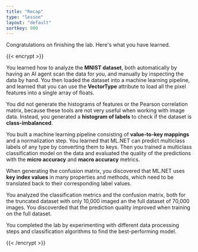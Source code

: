 ```yaml
---
title: "Recap"
type: "lesson"
layout: "default"
sortkey: 900
---
```


Congratulations on finishing the lab. Here's what you have learned.

{{< encrypt >}}

You learned how to analyze the **MNIST dataset**, both automatically by having an AI agent scan the data for you, and manually by inspecting the data by hand. You then loaded the dataset into a machine learning pipeline, and learned that you can use the **VectorType** attribute to load all the pixel features into a single array of floats. 

You did not generate the histograms of features or the Pearson correlation matrix, because these tools are not very useful when working with image data. Instead, you generated a **histogram of labels** to check if the dataset is **class-imbalanced**.

You built a machine learning pipeline consisting of **value-to-key mappings** and a normalization step. You learned that ML.NET can predict multiclass labels of any type by converting them to keys. Then you trained a multiclass classification model on the data and evaluated the quality of the predictions with the **micro accuracy** and **macro accuracy** metrics.

When generating the confusion matrix, you discovered that ML.NET uses **key index values** in many properties and methods, which need to be translated back to their corresponding label values. 

You analyzed the classification metrics and the confusion matrix, both for the truncated dataset with only 10,000 imaged an the full dataset of 70,000 images. You discoverded that the prediction quality improved when training on the full dataset.

You completed the lab by experimenting with different data processing steps and classification algorithms to find the best-performing model. 

{{< /encrypt >}}
